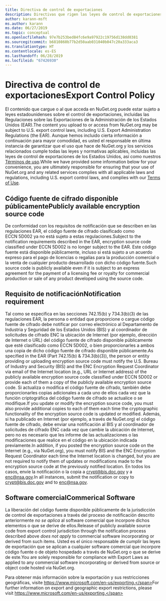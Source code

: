 ```yaml
---
title: Directiva de control de exportaciones
description: Directivas que rigen las leyes de control de exportaciones
author: karann-msft
ms.author: karann
ms.date: 06/27/2019
ms.topic: conceptual
ms.openlocfilehash: 97e7b253bed84fc6e9a97922c19756d138dd0381
ms.sourcegitcommit: b6810860b77b2d50aab031040b047c20a333aca3
ms.translationtype: HT
ms.contentlocale: es-ES
ms.lasthandoff: 06/28/2019
ms.locfileid: "67426930"
---
```

# <a name="export-control-policy"></a><span data-ttu-id="da8a4-103">Directiva de control de exportaciones</span><span class="sxs-lookup"><span data-stu-id="da8a4-103">Export Control Policy</span></span>

<span data-ttu-id="da8a4-104">El contenido que cargue o al que acceda en NuGet.org puede estar sujeto a leyes estadounidenses sobre el control de exportaciones, incluidas las Regulaciones sobre las Exportaciones de la Administración de los Estados Unidos (EAR).</span><span class="sxs-lookup"><span data-stu-id="da8a4-104">The content you upload to or access from NuGet.org may be subject to U.S. export control laws, including U.S. Export Administration Regulations (the EAR).</span></span>  <span data-ttu-id="da8a4-105">Aunque hemos incluido cierta información a continuación para mayor comodidad, es usted el responsable en última instancia de garantizar que el uso que hace de NuGet.org y los servicios relacionados cumple todas las leyes y normativas aplicables, incluidas las leyes de control de exportaciones de los Estados Unidos, así como nuestros [Términos de uso](https://www.nuget.org/policies/Terms).</span><span class="sxs-lookup"><span data-stu-id="da8a4-105">While we have provided some information below for your convenience, you are ultimately responsible for ensuring that your use of NuGet.org and any related services complies with all applicable laws and regulations, including U.S. export control laws, and complies with our [Terms of Use](https://www.nuget.org/policies/Terms).</span></span>

## <a name="publicly-available-encryption-source-code"></a><span data-ttu-id="da8a4-106">Código fuente de cifrado disponible públicamente</span><span class="sxs-lookup"><span data-stu-id="da8a4-106">Publicly available encryption source code</span></span>

<span data-ttu-id="da8a4-107">De conformidad con los requisitos de notificación que se describen en las regulaciones EAR, el código fuente de cifrado clasificado como ECCN 5D002 ya no está sujeto a estas regulaciones.</span><span class="sxs-lookup"><span data-stu-id="da8a4-107">Subject to the notification requirements described in the EAR, encryption source code classified under ECCN 5D002 is no longer subject to the EAR.</span></span>  <span data-ttu-id="da8a4-108">Este código fuente está disponible públicamente, incluso si está sujeto a un acuerdo expreso para el pago de licencias o regalías para la producción comercial o la venta de cualquier producto desarrollado con dicho código fuente.</span><span class="sxs-lookup"><span data-stu-id="da8a4-108">Such source code is publicly available even if it is subject to an express agreement for the payment of a licensing fee or royalty for commercial production or sale of any product developed using the source code.</span></span>

## <a name="notification-requirement"></a><span data-ttu-id="da8a4-109">Requisito de notificación</span><span class="sxs-lookup"><span data-stu-id="da8a4-109">Notification requirement</span></span>

<span data-ttu-id="da8a4-110">Tal como se especifica en las secciones 742.15(b) y 734.3(b)(3) de las regulaciones EAR, la persona o entidad que proporcione o cargue código fuente de cifrado debe notificar por correo electrónico al Departamento de Industria y Seguridad de los Estados Unidos (BIS) y al coordinador de solicitudes de cifrado ENC la ubicación de Internet (por ejemplo, dirección de Internet o URL) del código fuente de cifrado disponible públicamente que esté clasificado como ECCN 5D002, o bien proporcionarles a ambos una copia de dicho código fuente de cifrado disponible públicamente.</span><span class="sxs-lookup"><span data-stu-id="da8a4-110">As specified in the EAR (Part 742.15(b) & 734.3(b)(3)), the person or entity providing or uploading encryption source code must notify the U.S. Bureau of Industry and Security (BIS) and the ENC Encryption Request Coordinator via email of the Internet location (e.g., URL or Internet address) of the publicly available encryption source code classified under ECCN 5D002 or provide each of them a copy of the publicly available encryption source code.</span></span> <span data-ttu-id="da8a4-111">Si actualiza o modifica el código fuente de cifrado, también debe proporcionarles copias adicionales a cada uno de ellos cada vez que la función criptográfica del código fuente de cifrado se actualice o se modifique.</span><span class="sxs-lookup"><span data-stu-id="da8a4-111">If you update or modify the encryption source code, you must also provide additional copies to each of them each time the cryptographic functionality of the encryption source code is updated or modified.</span></span> <span data-ttu-id="da8a4-112">Además, si ha publicado en Internet (por ejemplo, a través de NuGet.org) el código fuente de cifrado, debe enviar una notificación al BIS y al coordinador de solicitudes de cifrado ENC cada vez que cambie la ubicación de Internet, pero no es necesario que les informe de las actualizaciones o las modificaciones que realice en el código en la ubicación indicada previamente.</span><span class="sxs-lookup"><span data-stu-id="da8a4-112">In addition, if you posted the encryption source code on the Internet (e.g., via NuGet.org), you must notify BIS and the ENC Encryption Request Coordinator each time the Internet location is changed, but you are not required to notify them of updates or modifications made to the encryption source code at the previously notified location.</span></span> <span data-ttu-id="da8a4-113">En todos los casos, envíe la notificación o la copia a crypt@bis.doc.gov y a enc@nsa.gov.</span><span class="sxs-lookup"><span data-stu-id="da8a4-113">In all instances, submit the notification or copy to crypt@bis.doc.gov and to enc@nsa.gov.</span></span>

## <a name="commerical-software"></a><span data-ttu-id="da8a4-114">Software comercial</span><span class="sxs-lookup"><span data-stu-id="da8a4-114">Commerical Software</span></span>

<span data-ttu-id="da8a4-115">La liberación del código fuente disponible públicamente de la jurisdicción de control de exportaciones a través del proceso de notificación descrito anteriormente *no se aplica* al software comercial que incorpore dichos elementos o que se derive de ellos.</span><span class="sxs-lookup"><span data-stu-id="da8a4-115">Release of publicly available source code from export control jurisdiction through the notification process described above *does not apply* to commercial software incorporating or derived from such items.</span></span>  <span data-ttu-id="da8a4-116">Usted es el único responsable de cumplir las leyes de exportación que se aplican a cualquier software comercial que incorpore código fuente o de objeto hospedado a través de NuGet.org o que se derive de este.</span><span class="sxs-lookup"><span data-stu-id="da8a4-116">You are solely responsible for compliance with Export Laws as applied to any commercial software incorporating or derived from source or object code hosted via NuGet.org.</span></span>

<span data-ttu-id="da8a4-117">Para obtener más información sobre la exportación y sus restricciones geográficas, visite https://www.microsoft.com/en-us/exporting.</span><span class="sxs-lookup"><span data-stu-id="da8a4-117">For further information on export and geographic export restrictions, please visit https://www.microsoft.com/en-us/exporting.</span></span>
